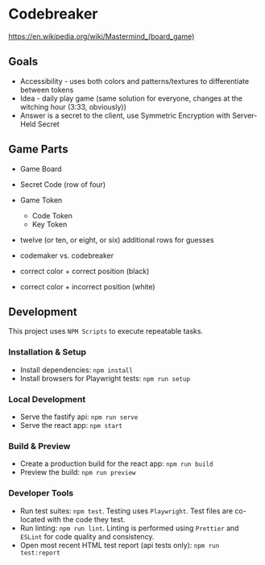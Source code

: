 # Codebreaker

https://en.wikipedia.org/wiki/Mastermind_(board_game)

## Goals

- Accessibility - uses both colors and patterns/textures to differentiate between tokens
- Idea - daily play game (same solution for everyone, changes at the witching hour (3:33, obviously))
- Answer is a secret to the client, use Symmetric Encryption with Server-Held Secret

## Game Parts

- Game Board
- Secret Code (row of four)
- Game Token
  - Code Token
  - Key Token
- twelve (or ten, or eight, or six) additional rows for guesses

- codemaker vs. codebreaker

- correct color + correct position (black)
- correct color + incorrect position (white)

## Development

This project uses `NPM Scripts` to execute repeatable tasks.

### Installation & Setup

- Install dependencies: `npm install`
- Install browsers for Playwright tests: `npm run setup`

### Local Development

- Serve the fastify api: `npm run serve`
- Serve the react app: `npm start`

### Build & Preview

- Create a production build for the react app: `npm run build`
- Preview the build: `npm run preview`

### Developer Tools

- Run test suites: `npm test`. Testing uses `Playwright`. Test files are co-located with the code they test.
- Run linting: `npm run lint`. Linting is performed using `Prettier` and `ESLint` for code quality and consistency.
- Open most recent HTML test report (api tests only): `npm run test:report`

